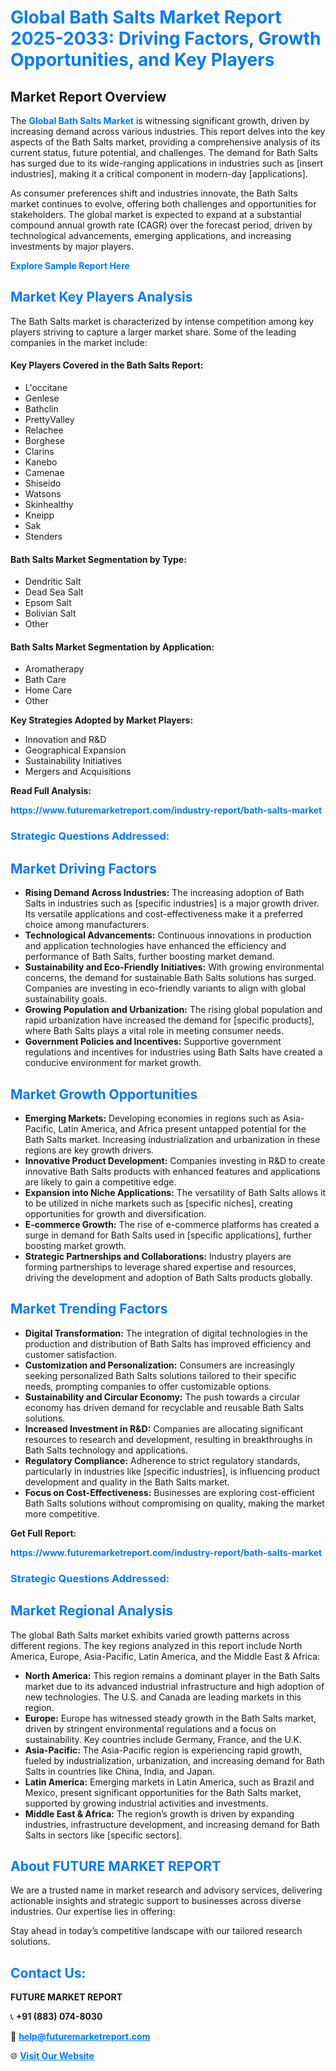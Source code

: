 <h1 style="color: #007BFF;">Global Bath Salts Market Report 2025-2033: Driving Factors, Growth Opportunities, and Key Players</h1>

<section id="overview">
<h2>Market Report Overview</h2>
<p>The <a href="https://www.futuremarketreport.com/industry-report/bath-salts-market" style="color: #007BFF; text-decoration: none;"><strong>Global Bath Salts Market</strong></a> is witnessing significant growth, driven by increasing demand across various industries. This report delves into the key aspects of the Bath Salts market, providing a comprehensive analysis of its current status, future potential, and challenges. The demand for Bath Salts has surged due to its wide-ranging applications in industries such as [insert industries], making it a critical component in modern-day [applications].</p>
<p>As consumer preferences shift and industries innovate, the Bath Salts market continues to evolve, offering both challenges and opportunities for stakeholders. The global market is expected to expand at a substantial compound annual growth rate (CAGR) over the forecast period, driven by technological advancements, emerging applications, and increasing investments by major players.</p>
</section>

<section id="overview">
<p><a href="https://www.futuremarketreport.com/request-sample/reportId=46980" style="color: #007BFF; text-decoration: none;"><strong>Explore Sample Report Here</strong></a></p>
</section>

<section id="key-players">
<h2 style="color: #007BFF;">Market Key Players Analysis</h2>
<p>The Bath Salts market is characterized by intense competition among key players striving to capture a larger market share. Some of the leading companies in the market include:</p>
<h4>Key Players Covered in the Bath Salts Report:</h4>
<ul><li>L&#039;occitane</li><li>Genlese</li><li>Bathclin</li><li>PrettyValley</li><li>Relachee</li><li>Borghese</li><li>Clarins</li><li>Kanebo</li><li>Camenae</li><li>Shiseido</li><li>Watsons</li><li>Skinhealthy</li><li>Kneipp</li><li>Sak</li><li>Stenders</li></ul>
<h4>Bath Salts Market Segmentation by Type:</h4>
<ul><li>Dendritic Salt</li><li>Dead Sea Salt</li><li>Epsom Salt</li><li>Bolivian Salt</li><li>Other</li></ul>

<h4>Bath Salts Market Segmentation by Application:</h4>
<ul><li>Aromatherapy</li><li>Bath Care</li><li>Home Care</li><li>Other</li></ul>
<p><strong>Key Strategies Adopted by Market Players:</strong></p>
<ul>
<li>Innovation and R&D</li>
<li>Geographical Expansion</li>
<li>Sustainability Initiatives</li>
<li>Mergers and Acquisitions</li>
</ul>
</section>

<section>
<p><strong>Read Full Analysis: </strong></p><a href="https://www.futuremarketreport.com/industry-report/bath-salts-market" style="color: #007BFF; text-decoration: none;"><strong>https://www.futuremarketreport.com/industry-report/bath-salts-market</strong></a>
<h3 style="color: #007BFF;">Strategic Questions Addressed:</h3>
</section>

<section id="driving-factors">
<h2 style="color: #007BFF;">Market Driving Factors</h2>
<ul>
<li><strong>Rising Demand Across Industries:</strong> The increasing adoption of Bath Salts in industries such as [specific industries] is a major growth driver. Its versatile applications and cost-effectiveness make it a preferred choice among manufacturers.</li>
<li><strong>Technological Advancements:</strong> Continuous innovations in production and application technologies have enhanced the efficiency and performance of Bath Salts, further boosting market demand.</li>
<li><strong>Sustainability and Eco-Friendly Initiatives:</strong> With growing environmental concerns, the demand for sustainable Bath Salts solutions has surged. Companies are investing in eco-friendly variants to align with global sustainability goals.</li>
<li><strong>Growing Population and Urbanization:</strong> The rising global population and rapid urbanization have increased the demand for [specific products], where Bath Salts plays a vital role in meeting consumer needs.</li>
<li><strong>Government Policies and Incentives:</strong> Supportive government regulations and incentives for industries using Bath Salts have created a conducive environment for market growth.</li>
</ul>
</section>

<section id="growth-opportunities">
<h2 style="color: #007BFF;">Market Growth Opportunities</h2>
<ul>
<li><strong>Emerging Markets:</strong> Developing economies in regions such as Asia-Pacific, Latin America, and Africa present untapped potential for the Bath Salts market. Increasing industrialization and urbanization in these regions are key growth drivers.</li>
<li><strong>Innovative Product Development:</strong> Companies investing in R&D to create innovative Bath Salts products with enhanced features and applications are likely to gain a competitive edge.</li>
<li><strong>Expansion into Niche Applications:</strong> The versatility of Bath Salts allows it to be utilized in niche markets such as [specific niches], creating opportunities for growth and diversification.</li>
<li><strong>E-commerce Growth:</strong> The rise of e-commerce platforms has created a surge in demand for Bath Salts used in [specific applications], further boosting market growth.</li>
<li><strong>Strategic Partnerships and Collaborations:</strong> Industry players are forming partnerships to leverage shared expertise and resources, driving the development and adoption of Bath Salts products globally.</li>
</ul>
</section>

<section id="trending-factors">
<h2 style="color: #007BFF;">Market Trending Factors</h2>
<ul>
<li><strong>Digital Transformation:</strong> The integration of digital technologies in the production and distribution of Bath Salts has improved efficiency and customer satisfaction.</li>
<li><strong>Customization and Personalization:</strong> Consumers are increasingly seeking personalized Bath Salts solutions tailored to their specific needs, prompting companies to offer customizable options.</li>
<li><strong>Sustainability and Circular Economy:</strong> The push towards a circular economy has driven demand for recyclable and reusable Bath Salts solutions.</li>
<li><strong>Increased Investment in R&D:</strong> Companies are allocating significant resources to research and development, resulting in breakthroughs in Bath Salts technology and applications.</li>
<li><strong>Regulatory Compliance:</strong> Adherence to strict regulatory standards, particularly in industries like [specific industries], is influencing product development and quality in the Bath Salts market.</li>
<li><strong>Focus on Cost-Effectiveness:</strong> Businesses are exploring cost-efficient Bath Salts solutions without compromising on quality, making the market more competitive.</li>
</ul>
</section>

<section>
<p><strong>Get Full Report: </strong></p><a href="https://www.futuremarketreport.com/industry-report/bath-salts-market" style="color: #007BFF; text-decoration: none;"><strong>https://www.futuremarketreport.com/industry-report/bath-salts-market</strong></a>
<h3 style="color: #007BFF;">Strategic Questions Addressed:</h3>
</section>


<section id="regional-analysis">
<h2 style="color: #007BFF;">Market Regional Analysis</h2>
<p>The global Bath Salts market exhibits varied growth patterns across different regions. The key regions analyzed in this report include North America, Europe, Asia-Pacific, Latin America, and the Middle East & Africa:</p>
<ul>
<li><strong>North America:</strong> This region remains a dominant player in the Bath Salts market due to its advanced industrial infrastructure and high adoption of new technologies. The U.S. and Canada are leading markets in this region.</li>
<li><strong>Europe:</strong> Europe has witnessed steady growth in the Bath Salts market, driven by stringent environmental regulations and a focus on sustainability. Key countries include Germany, France, and the U.K.</li>
<li><strong>Asia-Pacific:</strong> The Asia-Pacific region is experiencing rapid growth, fueled by industrialization, urbanization, and increasing demand for Bath Salts in countries like China, India, and Japan.</li>
<li><strong>Latin America:</strong> Emerging markets in Latin America, such as Brazil and Mexico, present significant opportunities for the Bath Salts market, supported by growing industrial activities and investments.</li>
<li><strong>Middle East & Africa:</strong> The region’s growth is driven by expanding industries, infrastructure development, and increasing demand for Bath Salts in sectors like [specific sectors].</li>
</ul>
</section>

<footer>
<h2 style="color: #007BFF;">About FUTURE MARKET REPORT</h2>
<p>We are a trusted name in market research and advisory services, delivering actionable insights and strategic support to businesses across diverse industries. Our expertise lies in offering:</p>

<p>Stay ahead in today’s competitive landscape with our tailored research solutions.</p>

<h2 style="color: #007BFF;">Contact Us:</h2>
<p><strong>FUTURE MARKET REPORT</strong></p>
<p>📞 <strong>+91 (883) 074-8030</strong></p>
<p>📧 <strong><a href="mailto:help@futuremarketreport.com" style="color: #007BFF;">help@futuremarketreport.com</a></strong></p>
<p>🌐 <strong><a href="https://www.futuremarketreport.com/" style="color: #007BFF;">Visit Our Website</a></strong></p>
</footer>